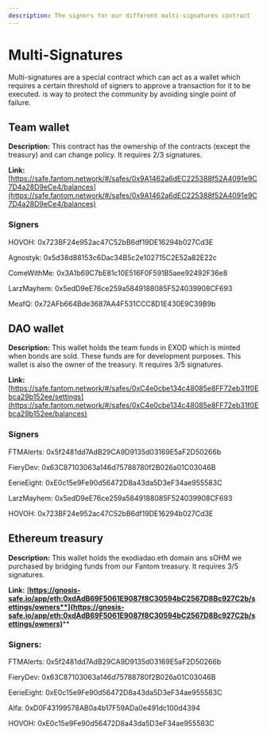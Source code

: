 ```yaml
---
description: The signers for our different multi-signatures contract
---
```


# Multi-Signatures

Multi-signatures are a special contract which can act as a wallet which requires a certain threshold of signers to approve a transaction for it to be executed. is way to protect the community by avoiding single point of failure.

## Team wallet

**Description:** This contract has the ownership of the contracts (except the treasury) and can change policy. It requires 2/3 signatures.

**Link:** [https://safe.fantom.network/#/safes/0x9A1462a6dEC225388f52A4091e9C7D4a28D9eCe4/balances](https://safe.fantom.network/#/safes/0x9A1462a6dEC225388f52A4091e9C7D4a28D9eCe4/balances)

### Signers

HOVOH: 0x723BF24e952ac47C52bB6df19DE16294b027Cd3E

Agnostyk: 0x5d38d88153c6Dac34B5c2e102715C2E52a82E22c

ComeWithMe: 0x3A1b69C7bE81c10E516F0F591B5aee92492F36e8

LarzMayhem: 0x5edD9eE76ce259a5849188085F524039908CF693

MeafQ: 0x72AFb664Bde3687AA4F531CCC8D1E430E9C39B9b

## DAO wallet

**Description:** This wallet holds the team funds in EXOD which is minted when bonds are sold. These funds are for development purposes. This wallet is also the owner of the treasury. It requires 3/5 signatures.

**Link:** [https://safe.fantom.network/#/safes/0xC4e0cbe134c48085e8FF72eb31f0Ebca29b152ee/settings](https://safe.fantom.network/#/safes/0xC4e0cbe134c48085e8FF72eb31f0Ebca29b152ee/balances)

### Signers

FTMAlerts: 0x5f2481dd7AdB29CA9D9135d03169E5aF2D50266b

FieryDev: 0x63C87103063a146d75788780f2B026a01C03046B

EerieEight: 0xE0c15e9Fe90d56472D8a43da5D3eF34ae955583C

LarzMayhem: 0x5edD9eE76ce259a5849188085F524039908CF693

HOVOH: 0x723BF24e952ac47C52bB6df19DE16294b027Cd3E

## Ethereum treasury

**Description:** This wallet holds the exodiadao.eth domain ans sOHM we purchased by bridging funds from our Fantom treasury. It requires 3/5 signatures.

**Link:** [**https://gnosis-safe.io/app/eth:0xdAdB69F5061E9087f8C30594bC2567D8Bc927C2b/settings/owners**](https://gnosis-safe.io/app/eth:0xdAdB69F5061E9087f8C30594bC2567D8Bc927C2b/settings/owners)****

### Signers:

FTMAlerts: 0x5f2481dd7AdB29CA9D9135d03169E5aF2D50266b

FieryDev: 0x63C87103063a146d75788780f2B026a01C03046B

EerieEight: 0xE0c15e9Fe90d56472D8a43da5D3eF34ae955583C

Alfa: 0xD0F43199578AB0a4b17F59ADa0e491dc100d4394

HOVOH: 0xE0c15e9Fe90d56472D8a43da5D3eF34ae955583C

